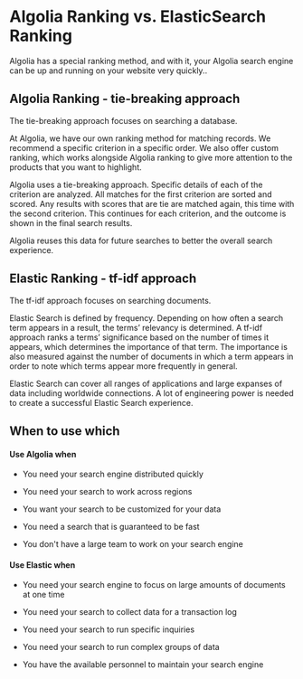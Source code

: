 # Algolia Ranking vs. ElasticSearch Ranking
Algolia has a special ranking method, and with it, your Algolia search engine can be up and running on your website very quickly..



## Algolia Ranking - tie-breaking approach
The tie-breaking approach focuses on searching a database.

At Algolia, we have our own ranking method for matching records. We recommend a specific criterion in a specific order. We also offer custom ranking, which works alongside Algolia ranking to give more attention to the products that you want to highlight.

Algolia uses a tie-breaking approach. Specific details of each of the criterion are analyzed. All matches for the first criterion are sorted and scored. Any results with scores that are tie are matched again, this time with the second criterion. This continues for each criterion, and the outcome is shown in the final search results.

Algolia reuses this data for future searches to better the overall search experience.



## Elastic Ranking - tf-idf approach
The tf-idf approach focuses on searching documents.

Elastic Search is defined by frequency. Depending on how often a search term appears in a result, the terms’ relevancy is determined. A tf-idf approach ranks a terms’ significance based on the number of times it appears, which determines the importance of that term. The importance is also measured against the number of documents in which a term appears in order to note which terms appear more frequently in general.

Elastic Search can cover all ranges of applications and large expanses of data including worldwide connections. A lot of engineering power is needed to create a successful Elastic Search experience.



## When to use which

#### Use Algolia when

* You need your search engine distributed quickly

* You need your search to work across regions

* You want your search to be customized for your data

* You need a search that is guaranteed to be fast

* You don't have a large team to work on your search engine


#### Use Elastic when

* You need your search engine to focus on large amounts of documents at one time

* You need your search to collect data for a transaction log

* You need your search to run specific inquiries

* You need your search to run complex groups of data

* You have the available personnel to maintain your search engine

